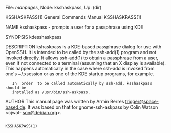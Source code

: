 File: *manpages*,  Node: ksshaskpass,  Up: (dir)

KSSHASKPASS(1)              General Commands Manual             KSSHASKPASS(1)



NAME
       ksshaskpass - prompts a user for a passphrase using KDE

SYNOPSIS
       kdesshaskpass

DESCRIPTION
       kshaskpass  is  a KDE-based passphrase dialog for use with OpenSSH.  It
       is intended to be called by the  ssh-add(1)  program  and  not  invoked
       directly.   It  allows  ssh-add(1)  to obtain a passphrase from a user,
       even if not connected to a terminal (assuming  that  an  X  display  is
       available).   This  happens  automatically in the case where ssh-add is
       invoked from one's ~/.xsession or as one of the KDE  startup  programs,
       for example.

       In  order  to be called automatically by ssh-add, ksshaskpass should be
       installed as /usr/bin/ssh-askpass.

AUTHOR
       This manual page was written by Armin Berres  <trigger@space-based.de>.
       It  was  based  on  that  for gnome-ssh-askpass by Colin Watson <cjwat‐
       son@debian.org>.



                                                                KSSHASKPASS(1)
